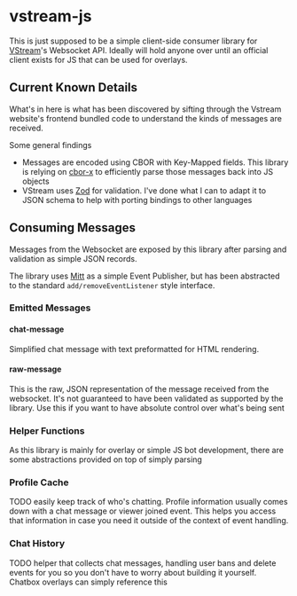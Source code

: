 # vstream-js

This is just supposed to be a simple client-side consumer library for [VStream](https://vstream.com/)'s Websocket API.
Ideally will hold anyone over until an official client exists for JS that can be used for overlays.

## Current Known Details

What's in here is what has been discovered by sifting through the Vstream website's frontend bundled code to understand the kinds of messages are received.

Some general findings

- Messages are encoded using CBOR with Key-Mapped fields.  This library is relying on [cbor-x](https://github.com/kriszyp/cbor-x) to efficiently parse those messages back into JS objects
- VStream uses [Zod](https://zod.dev/) for validation.  I've done what I can to adapt it to JSON schema to help with porting bindings to other languages

## Consuming Messages

Messages from the Websocket are exposed by this library after parsing and validation as simple JSON records.

The library uses [Mitt](https://github.com/developit/mitt) as a simple Event Publisher, but has been abstracted to the standard `add/removeEventListener` style interface.

### Emitted Messages

#### chat-message

Simplified chat message with text preformatted for HTML rendering.

#### raw-message

This is the raw, JSON representation of the message received from the websocket.
It's not guaranteed to have been validated as supported by the library.
Use this if you want to have absolute control over what's being sent

### Helper Functions

As this library is mainly for overlay or simple JS bot development, there are some abstractions provided on top of simply parsing 

### Profile Cache

TODO easily keep track of who's chatting.  Profile information usually comes down with a chat message or viewer joined event.  This helps you access that information in case you need it outside of the context of event handling.

### Chat History

TODO helper that collects chat messages, handling user bans and delete events for you so you don't have to worry about building it yourself.  Chatbox overlays can simply reference this
